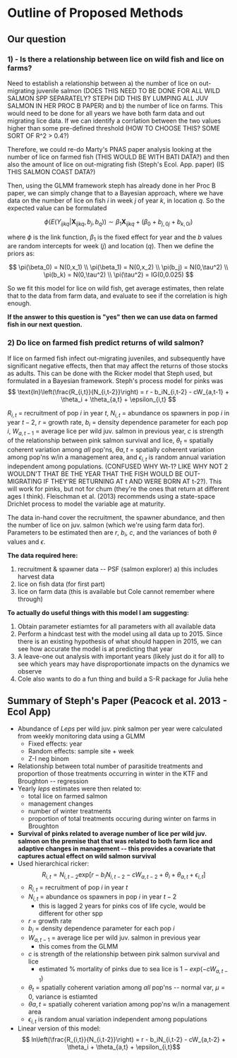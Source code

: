# Outline of Proposed Methods

## Our question

### 1) - Is there a relationship between lice on wild fish and lice on farms? 

Need to establish a relationship between a) the number of lice on out-migrating juvenile salmon (DOES THIS NEED TO BE DONE FOR ALL WILD SALMON SPP SEPARATELY? STEPH DID THIS BY LUMPING ALL JUV SALMON IN HER PROC B PAPER) and b) the number of lice on farms. This would need to be done for all years we have both farm data and out migrating lice data. If we can identify a corrlation between the two values higher than some pre-defined threshold (HOW TO CHOOSE THIS? SOME SORT OF R^2 > 0.4?) 

Therefore, we could re-do Marty's PNAS paper analysis looking at the number of lice on farmed fish (THIS WOULD BE WITH BATI DATA?) and then also the amount of lice on out-migrating fish (Steph's Ecol. App. paper) (IS THIS SALMON COAST DATA?)

Then, using the GLMM framework steph has already done in her Proc B paper, we can simply change that to a Bayesian approach, where we have data on the number of lice on fish $i$ in week $j$ of year $k$, in location $q$. So the expected value can be formulated 

$$ \phi(E(Y_{ijkq}|\textbf{X}_{ijkq},b_j,b_q)) \sim \beta_1 \textbf{X}_{ijkq} + (\beta_0 + b_{j,0j} + b_{k,0i})$$


where $\phi$ is the link function, $\beta_1$ is the fixed effect for year and the $b$ values are random intercepts for week ($j$) and location ($q$). Then we define the priors as: 


$$
\pi(\beta_0) = N(0,x_1) \\ 
\pi(\beta_1) = N(0,x_2) \\
\pi(b_j) = N(0,\tau^2) \\
\pi(b_k) = N(0,\tau^2) \\
\pi(\tau^2) = IG(0,0.025) 
$$

So we fit this model for lice on wild fish, get average estimates, then relate that to the data from farm data, and evaluate to see if the correlation is high enough. 

**If the answer to this question is "yes" then we can use data on farmed fish in our next question.**

### 2) Do lice on farmed fish predict returns of wild salmon? 

If lice on farmed fish infect out-migrating juveniles, and subsequently have significant negative effects, then that may affect the returns of those stocks as adults. This can be done with the Ricker model that Steph used, but formulated in a Bayesian framework. Steph's process model for pinks was 
$$ 
\text{ln}\left(\frac{R_{i,t}}{N_{i,t-2}}\right) = r - b_iN_{i,t-2} - cW_{a,t-1} + \theta_i + \theta_{a,t} + \epsilon_{i,t}
$$

$R_{i,t}$ = recruitment of pop $i$ in year $t$, $N_{i,t}$ = abundance os spawners in pop $i$ in year $t-2$, $r$ = growth rate, $b_i$ = density dependence parameter for each pop $i$, $W_{a,t-1}$ = average lice per wild juv. salmon in previous year, $c$ is strength of the relationship between pink salmon survival and lice, $\theta_t$ = spatially coherent variation among *all* pop'ns, $\theta{a,t}$ = spatially coherent variation among pop'ns w/in a management area, and $\epsilon_{i,t}$ is random annual variation independent among populations. (CONFUSED WHY Wt-1? LIKE WHY NOT 2 WOULDN'T THAT BE THE YEAR THAT THE FISH WOULD BE OUT-MIGRATING IF THEY'RE RETURNING AT t AND WERE BORN AT t-2?). This will work for pinks, but not for chum (they're the ones that return at different ages I think). Fleischman et al. (2013) recommends using a state-space Drichlet process to model the variable age at maturity. 

The data in-hand cover the recruitment, the spawner abundance, and then the number of lice on juv. salmon (which we're using farm data for). Parameters to be estimated then are $r$, $b_i$, $c$, and the variances of both $\theta$ values and $\epsilon$. 

**The data required here:**

1) recruitment & spawner data -- PSF (salmon explorer)
    a) this includes harvest data
2) lice on fish data (for first part)
3) lice on farm data (this is available but Cole cannot remember where through)

**To actually do useful things with this model I am suggesting:**

1) Obtain parameter estiamtes for all parameters with all available data
2) Perform a hindcast test with the model using all data up to 2015. Since there is an existing hypothesis of what should happen in 2015, we can see how accurate the model is at predicting that year
3) A leave-one out analysis with important years (likely just do it for all) to see which years may have disproportionate impacts on the dynamics we observe 
4) Cole also wants to do a fun thing and build a S-R package for Julia hehe 




## Summary of Steph's Paper (Peacock et al. 2013 - Ecol App)

* Abundance of *Leps* per wild juv. pink salmon per year were calculated from weekly monitoring data using a GLMM 
  * Fixed effects: year 
  * Random effects: sample site + week 
  * Z-I neg binom 
* Relationship between total number of parasitide treatments and proportion of those treatments occurring in winter in the KTF and Broughton -- regression 
* Yearly *leps* estimates were then related to:
  * total lice on farmed salmon
  * management changes 
  * number of winter treatments 
  * proportion of total treatments occuring during winter on farms in Broughton 
* **Survival of pinks related to average number of lice per wild juv. salmon on the premise that that was related to both farm lice and adaptive changes in management -- this provides a covariate that captures actual effect on wild salmon survival**
* Used hierarchical ricker: 
  $$ R_{i,t} = N_{i,t-2} \text{exp} [r - b_iN_{i,t-2} - cW_{a,t-2} + \theta_i + \theta_{a,t} + \epsilon_{i,t}] $$
    * $R_{i,t}$ = recruitment of pop $i$ in year $t$ 
    * $N_{i,t}$ = abundance os spawners in pop $i$ in year $t-2$
      * this is lagged 2 years for pinks cos of life cycle, would be different for other spp 
    * $r$ = growth rate 
    * $b_i$ = density dependence parameter for each pop $i$
    * $W_{a,t-1}$ = average lice per wild juv. salmon in previous year 
      * this comes from the GLMM
    * $c$ is strength of the relationship between pink salmon survival and lice 
      * estimated % mortality of pinks due to sea lice is $1- exp(-cW_{a,t-1})$
    * $\theta_t$ = spatially coherent variation among *all* pop'ns -- normal var, $\mu = 0$, variance is estiamted 
    *  $\theta{a,t}$ = spatially coherent variation among pop'ns w/in a management area 
    *  $\epsilon_{i,t}$ is random anual variation independent among populations
 * Linear version of this model:
  $$ ln\left(\frac{R_{i,t}}{N_{i,t-2}}\right) = r - b_iN_{i,t-2} - cW_{a,t-2} + \theta_i + \theta_{a,t} + \epsilon_{i,t}$$